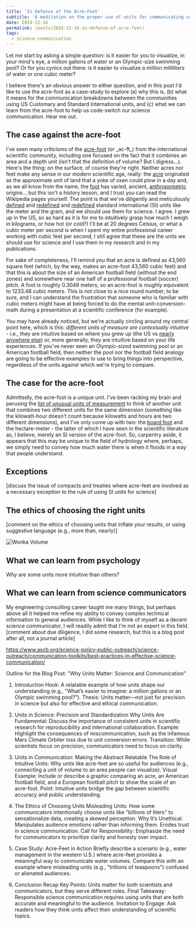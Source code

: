 ```yaml
---
title: 'In Defense of the Acre-Foot'
subtitle: 'A meditation on the proper use of units for communicating science'
date: 2024-12-16
permalink: /posts/2024-12-16-in-defense-of-acre-feet/
tags:
  - science-communication
---
```


Let me start by asking a simple question: is it easier for you to visualize, in your mind's eye, a million gallons of water or an Olympic-size swimming pool? Or for you cynics out there: is it easier to visualize a million milliliters of water or one cubic meter? 

I believe there's an obvious answer to either question, and in this post I'd like to use the acre-foot as a case-study to explore (a) why this is, (b) what it means for the communication breakdowns between the communities using US Customary and Standard International units, and (c) what we can learn from the acre-foot to help us code-switch our science communication. Hear me out.

<h2>The case against the acre-foot</h2>
I've seen many criticisms of the <a href="https://en.wikipedia.org/wiki/Acre-foot" target="_blank">acre-foot</a> (or _ac-ft_) from the international scientific community, including one focused on the fact that it combines an area and a depth unit (isn't that the definition of volume? But I digress...). Here's the thing: on the surface, of course they're right. Neither acres nor feet make any sense in our modern scientific age, really: the <a href="https://en.wikipedia.org/wiki/Acre" target="_blank">acre</a> originated as the approximate unit of land that a yoke of oxen could plow in a day and, as we all know from the name, the <a href="https://en.wikipedia.org/wiki/Foot_(unit)#Historical_origin" target="_blank">foot</a> has varied, ancient, <a href="https://en.wikipedia.org/wiki/Anthropometry" target="_blank">anthropometric</a> origins... but this isn't a history lesson, and I trust you can read the Wikipedia pages yourself. The point is that we've diligently and meticulously <a href="https://gallica.bnf.fr/ark:/12148/bpt6k3098j.image.f1082.langFR" target="_blank">defined</a> and <a href="https://opg.optica.org/ao/abstract.cfm?uri=ao-2-5-455" target="_blank">redefined</a> and <a href="https://www.npl.co.uk/si-units/metre" target="_blank">redefined</a> standard international (SI) units like the meter and the gram, and we should use them for science. I agree. I grew up in the US, so as hard as it is for me to intuitively grasp how much I weigh in kilograms, or how hot (or cold?) I'll be at 20 degrees Celsius, or what a cubic meter per second is when I spent my entire professional career working with cubic feet per second, I still agree that these are the units we should use for science and I use them in my research and in my publications.

For sake of completeness, I'll remind you that an acre is defined as 43,560 square feet (which, by the way, makes an acre-foot 43,560 cubic feet) and that this is about the size of an American football field (without the end zones) and somewhere near one half of a professional football (soccer) pitch. A foot is roughly 0.3048 meters, so an acre-foot is roughly equivalent to 1233.48 cubic meters. This is not close to a nice round number, to be sure, and I can understand the frustration that someone who is familiar with cubic meters might have at being forced to do the mental unit-conversion-math during a presentation at a scientific conference (for example).

You may have already noticed, but we're actually circling around my central point here, which is this: _different units of measure are contextually intuitive_ - i.e., they are intuitive based on where you grew up (the US vs <a href="https://sites.isucomm.iastate.edu/timothyl/imperial-in-a-metric-world/" target="_blank">nearly anywhere else</a>) or, more generally, they are intuitive based on your life experiences. If you've never seen an Olympic-sized swimming pool or an American football field, then neither the pool nor the football field analogy are going to be effective examples to use to bring things into perspective, regardless of the units against which we're trying to compare.

<h2>The case for the acre-foot</h2>
Admittedly, the acre-foot is a unique unit. I've been racking my brain and perusing the <a href="https://en.wikipedia.org/wiki/List_of_unusual_units_of_measurement">list of unusual units of measurement</a> to think of another unit that combines two different units for the same dimension (something like the kilowatt-hour doesn't count because kilowatts and hours are two different dimensions), and I've only come up with two: the <a href="https://en.wikipedia.org/wiki/Board_foot">board foot</a> and the hectare-meter - the latter of which I have seen in the scientific literature as, I believe, merely an SI version of the acre-foot. So, carpentry aside, it appears that this may be unique to the field of hydrology where, perhaps, we simply need to convey how much water there is when it floods in a way that people understand. 

<h2>Exceptions</h2>
[discuss the issue of compacts and treaties where acre-feet are involved as a necessary exception to the rule of using SI units for science]

<h2>The ethics of choosing the right units</h2>
[comment on the ethics of choosing units that inflate your results, or using suggestive language (e.g., more than, nearly)]

![Wonka Volume](../../images/wonka-volume.png)

<h2>What we can learn from psychology</h2>
Why are some units more intuitive than others?

<h2>What we can learn from science communicators</h2>
My engineering consulting career taught me many things, but perhaps above all it helped me refine my ability to convey complex technical information to general audiences. While I like to think of myself as a decent science communicator, I will readily admit that I'm not an expert in this field. [comment about due diligence, I did some research, but this is a blog post after all, not a journal article]

https://www.ascb.org/science-policy-public-outreach/science-outreach/communication-toolkits/best-practices-in-effective-science-communication/

Outline for the Blog Post: "Why Units Matter: Science and Communication"
1. Introduction
Hook: A relatable example of how units shape our understanding (e.g., "What’s easier to imagine: a million gallons or an Olympic swimming pool?").
Thesis: Units matter—not just for precision in science but also for effective and ethical communication.

1. Units in Science: Precision and Standardization
Why Units Are Fundamental: Discuss the importance of consistent units in scientific research for reproducibility and international collaboration.
Example: Highlight the consequences of miscommunication, such as the infamous Mars Climate Orbiter loss due to unit conversion errors.
Transition: While scientists focus on precision, communicators need to focus on clarity.

1. Units in Communication: Making the Abstract Relatable
The Role of Intuitive Units: Why units like acre-feet are so useful for audiences (e.g., connecting a unit of volume to an area people can visualize).
Visual Example: Include or describe a graphic comparing an acre, an American football field, and a European football pitch to show the scale of an acre-foot.
Point: Intuitive units bridge the gap between scientific accuracy and public understanding.

1. The Ethics of Choosing Units
Misleading Units: How some communicators intentionally choose units like "billions of liters" to sensationalize data, creating a skewed perception.
Why It’s Unethical:
Manipulates audience emotions rather than informing them.
Erodes trust in science communication.
Call for Responsibility: Emphasize the need for communicators to prioritize clarity and honesty over impact.

1. Case Study: Acre-Feet in Action
Briefly describe a scenario (e.g., water management in the western U.S.) where acre-feet provides a meaningful way to communicate water volumes.
Compare this with an example where misleading units (e.g., "trillions of teaspoons") confused or alienated audiences.

1. Conclusion
Recap Key Points: Units matter for both scientists and communicators, but they serve different roles.
Final Takeaway: Responsible science communication requires using units that are both accurate and meaningful to the audience.
Invitation to Engage: Ask readers how they think units affect their understanding of scientific topics.